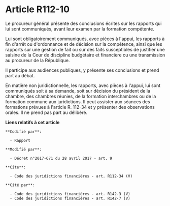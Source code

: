 # Article R112-10

Le procureur général présente des conclusions écrites sur les rapports qui lui sont communiqués, avant leur examen par la
formation compétente. 

Lui sont obligatoirement communiqués, avec pièces à l'appui, les rapports à fin d'arrêt ou d'ordonnance et de décision sur la
compétence, ainsi que les rapports sur une gestion de fait ou sur des faits susceptibles de justifier une saisine de la Cour
de discipline budgétaire et financière ou une transmission au procureur de la République. 

Il participe aux audiences publiques, y présente ses conclusions et prend part au débat. 

En matière non juridictionnelle, les rapports, avec pièces à l'appui, lui sont communiqués soit à sa demande, soit sur
décision du président de la chambre, des chambres réunies, de la formation interchambres ou de la formation commune aux
juridictions. Il peut assister aux séances des formations prévues à l'article R. 112-34 et y présenter des observations
orales. Il ne prend pas part au délibéré.

**Liens relatifs à cet article**

	**Codifié par**:

	  - Rapport

	**Modifié par**:

	  - Décret n°2017-671 du 28 avril 2017 - art. 9

	**Cite**:

	  - Code des juridictions financières - art. R112-34 (V)

	**Cité par**:

	  - Code des juridictions financières - art. R142-3 (V)
	  - Code des juridictions financières - art. R142-7 (V)
